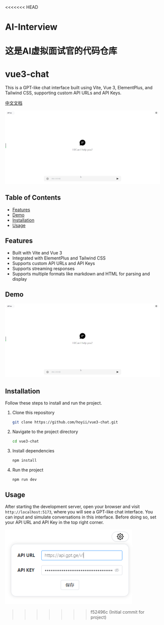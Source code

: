 <<<<<<< HEAD
# AI-Interview
这是AI虚拟面试官的代码仓库
=======
# vue3-chat

This is a GPT-like chat interface built using Vite, Vue 3, ElementPlus, and Tailwind CSS, supporting custom API URLs and API Keys.

[中文文档](https://github.com/hoyii/vue3-chat/blob/main/documents/README_CN.md)

![image](https://github.com/hoyii/vue3-chat/blob/main/images/test.gif)

## Table of Contents

- [Features](#features)
- [Demo](#demo)
- [Installation](#installation)
- [Usage](#usage)

## Features

- Built with Vite and Vue 3
- Integrated with ElementPlus and Tailwind CSS
- Supports custom API URLs and API Keys
- Supports streaming responses
- Supports multiple formats like markdown and HTML for parsing and display

## Demo

![image](https://github.com/hoyii/vue3-chat/blob/main/images/test.gif)

## Installation

Follow these steps to install and run the project.

1. Clone this repository
   ```bash
   git clone https://github.com/hoyii/vue3-chat.git
   ```
2. Navigate to the project directory
   ```bash
   cd vue3-chat
   ```
3. Install dependencies
   ```bash
   npm install
   ```
4. Run the project
   ```bash
   npm run dev
   ```

## Usage

After starting the development server, open your browser and visit `http://localhost:5173`, where you will see a GPT-like chat interface. You can input and simulate conversations in this interface. Before doing so, set your API URL and API Key in the top right corner.

![image](https://github.com/hoyii/vue3-chat/blob/main/images/config.png)
>>>>>>> f52496c (Initial commit for project)
